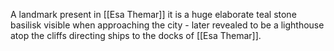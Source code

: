 A landmark present in [[Esa Themar]] it is a huge elaborate teal stone basilisk visible when approaching the city - later revealed to be a lighthouse atop the cliffs directing ships to the docks of [[Esa Themar]].